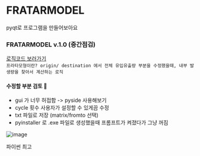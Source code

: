 # FRATARMODEL
pyqt로 프로그램을 만들어보아요

### FRATARMODEL v.1.0 (중간점검)
[로직코드 보러가기](https://github.com/7rohj/FRATARMODEL/blob/main/%ED%94%84%EB%9D%BC%ED%83%80%EB%82%B4%EB%B6%80%EC%BD%94%EB%93%9C%20230526.ipynb/) </br>
`프라타모형이란? origin/ destination 에서 전체 유입유출량 부분을 수정했을때, 내부 발생량을 찾아서 계산하는 로직`

#### 수정할 부분 검토 🤔
- gui 가 너무 허접함 -> pyside 사용해보기
- cycle 횟수 사용자가 설정할 수 있게끔 수정
- txt 파일로 저장 (matrix/fromto 선택)
- pyinstaller 로 .exe 파일로 생성했을때 프롬프트가 켜졌다가 그냥 꺼짐


![image](https://github.com/7rohj/FRATARMODEL/assets/99319638/4affe1fe-50c6-413e-b59e-f808992c851f)

파이썬 최고
